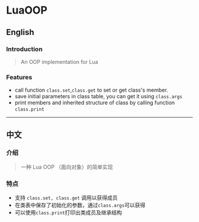 # LuaOOP

## English

### Introduction 
> An OOP implementation for Lua

### Features
- call function `class.set`,`class.get` to set or get class's member.
- save initial parameters in class table, you can get it using `class.args`
- print members and inherited structure of class by calling function `class.print`


---
## 中文

### 介绍
> 一种 Lua OOP （面向对象）的简单实现

### 特点
- 支持 `class.set, class.get` 调用以获得成员
- 在类表中保存了初始化的参数，通过`class.args`可以获得
- 可以使用`class.print`打印出类成员及继承结构
